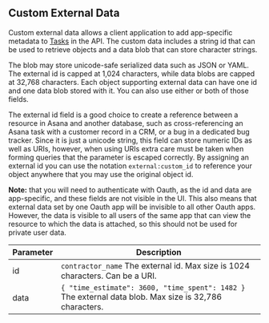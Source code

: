 ## Custom External Data

Custom external data allows a client application to add app-specific metadata to [Tasks](/developers/api-reference/tasks)
in the API. The custom data includes a string id that can be used to retrieve objects and a data blob that can store
character strings.

The blob may store unicode-safe serialized data such as JSON or YAML. The external id is capped at 1,024 characters, while data
blobs are capped at 32,768 characters. Each object supporting external data can have one id and one data blob stored
with it. You can also use either or both of those fields.

The external id field is a good choice to create a reference between a resource in Asana and another database, such as
cross-referencing an Asana task with a customer record in a CRM, or a bug in a dedicated bug tracker. Since it is just
a unicode string, this field can store numeric IDs as well as URIs, however, when using URIs extra care must be taken
when forming queries that the parameter is escaped correctly. By assigning an external id you can use the notation
`external:custom_id` to reference your object anywhere that you may use the original object id.

**Note:** that you will need to authenticate with Oauth, as the id and data are app-specific, and these fields are not
visible in the UI. This also means that external data set by one Oauth app will be invisible to all other Oauth apps.
However, the data is visible to all users of the same app that can view the resource to which the data is attached,
so this should not be used for private user data.

| Parameter | Description |
|---|---|
| id | `contractor_name` 	The external id. Max size is 1024 characters. Can be a URI. |
| data | `{ "time_estimate": 3600, "time_spent": 1482 }` The external data blob. Max size is 32,786 characters. |

